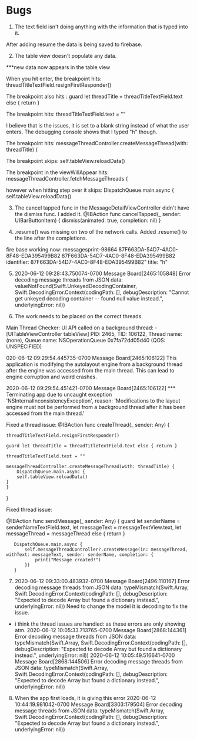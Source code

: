#  Bugs

1. The text field isn't doing anything with the information that is typed into it. 

After adding resume the data is being saved to firebase.

2. The table view doesn't populate any data. 

***new data now appears in the table view

When you hit enter, the breakpoint hits:
threadTitleTextField.resignFirstResponder()

The breakpoint also hits : 
guard let threadTitle = threadTitleTextField.text else { return }

The breakpoint hits: 
threadTitleTextField.text = ""

I believe that is the issues, it is set to a blank string instead of what the user enters. The debugging console shows that I typed "h" though.

The breakpoint hits:
messageThreadController.createMessageThread(with: threadTitle) {

The breakpoint skips:
self.tableView.reloadData()

The breakpoint in the viewWillAppear hits:
messageThreadController.fetchMessageThreads {

however when hitting step over it skips:
DispatchQueue.main.async {
self.tableView.reloadData()

3. The cancel tapped func in the MessageDetailViewController didn't have the dismiss func.
I added it.
@IBAction func cancelTapped(_ sender: UIBarButtonItem) {
       dismiss(animated: true, completion: nil)
   }

4. .resume() was missing on two of the network calls. Added .resume() to the line after the completions.

fire base working now:
messagesprint-98664 87F663DA-54D7-4AC0-8F48-EDA395499B82
87F663DA-54D7-4AC0-8F48-EDA395499B82
identifier: 87F663DA-54D7-4AC0-8F48-EDA395499B82"
title: "h"

5. 2020-06-12 09:28:43.750074-0700 Message Board[2465:105848] Error decoding message threads from JSON data: valueNotFound(Swift.UnkeyedDecodingContainer, Swift.DecodingError.Context(codingPath: [], debugDescription: "Cannot get unkeyed decoding container -- found null value instead.", underlyingError: nil))

6. The work needs to be placed on the correct threads. 

Main Thread Checker: UI API called on a background thread: -[UITableViewController tableView]
PID: 2465, TID: 106122, Thread name: (none), Queue name: NSOperationQueue 0x7fa72dd05d40 (QOS: UNSPECIFIED)

020-06-12 09:29:54.445735-0700 Message Board[2465:106122] This application is modifying the autolayout engine from a background thread after the engine was accessed from the main thread. This can lead to engine corruption and weird crashes.

2020-06-12 09:29:54.451421-0700 Message Board[2465:106122] *** Terminating app due to uncaught exception 'NSInternalInconsistencyException', reason: 'Modifications to the layout engine must not be performed from a background thread after it has been accessed from the main thread.'

Fixed a thread issue:
@IBAction func createThread(_ sender: Any) {

    threadTitleTextField.resignFirstResponder()

    guard let threadTitle = threadTitleTextField.text else { return }
    
    threadTitleTextField.text = ""
    
    messageThreadController.createMessageThread(with: threadTitle) {
        DispatchQueue.main.async {
        self.tableView.reloadData()
    }
    }
}

Fixed thread issue:

@IBAction func sendMessage(_ sender: Any) {
       guard let senderName = senderNameTextField.text,
           let messageText = messageTextView.text,
           let messageThread = messageThread else { return }
       
       DispatchQueue.main.async {
           self.messageThreadController?.createMessage(in: messageThread, withText: messageText, sender: senderName, completion: {
               print("Message created!")
           })
       }
       

7. 2020-06-12 09:33:00.483932-0700 Message Board[2496:110167] Error decoding message threads from JSON data: typeMismatch(Swift.Array<Any>, Swift.DecodingError.Context(codingPath: [], debugDescription: "Expected to decode Array<Any> but found a dictionary instead.", underlyingError: nil))
Need to change the model it is decoding to fix the issue.

* i think the thread issues are handled: as these errors are only showing atm.
2020-06-12 10:05:33.713765-0700 Message Board[2868:144361] Error decoding message threads from JSON data: typeMismatch(Swift.Array<Any>, Swift.DecodingError.Context(codingPath: [], debugDescription: "Expected to decode Array<Any> but found a dictionary instead.", underlyingError: nil))
2020-06-12 10:05:49.516641-0700 Message Board[2868:144506] Error decoding message threads from JSON data: typeMismatch(Swift.Array<Any>, Swift.DecodingError.Context(codingPath: [], debugDescription: "Expected to decode Array<Any> but found a dictionary instead.", underlyingError: nil))

8. When the app first loads, it is giving this error 
2020-06-12 10:44:19.981042-0700 Message Board[3303:179504] Error decoding message threads from JSON data: typeMismatch(Swift.Array<Any>, Swift.DecodingError.Context(codingPath: [], debugDescription: "Expected to decode Array<Any> but found a dictionary instead.", underlyingError: nil))
